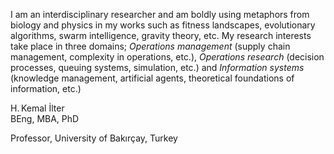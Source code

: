 I am an interdisciplinary researcher and am boldly using metaphors from biology and physics in my works such as fitness landscapes, evolutionary algorithms, swarm intelligence, gravity theory, etc. My research interests take place in three domains; _Operations management_ (supply chain management, complexity in operations, etc.), _Operations research_ (decision processes, queuing systems, simulation, etc.) and _Information systems_ (knowledge management, artificial agents, theoretical foundations of information, etc.)

H. Kemal İlter  
BEng, MBA, PhD

Professor, University of Bakırçay, Turkey

<!--
**hkilter/hkilter** is a ✨ _special_ ✨ repository because its `README.md` (this file) appears on your GitHub profile.

Here are some ideas to get you started:

- 🔭 I’m currently working on University of Bakırçay
- 🌱 I’m currently learning ...
- 👯 I’m looking to collaborate on ...
- 🤔 I’m looking for help with ...
- 💬 Ask me about ...
- 📫 How to reach me: ...
- 😄 Pronouns: ...
- ⚡ Fun fact: ...
-->
